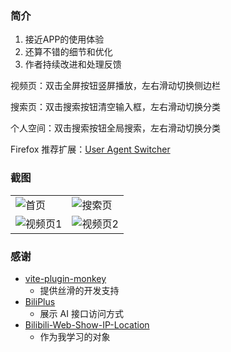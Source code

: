 ### 简介

1. 接近APP的使用体验
2. 还算不错的细节和优化
3. 作者持续改进和处理反馈

视频页：双击全屏按钮竖屏播放，左右滑动切换侧边栏

搜索页：双击搜索按钮清空输入框，左右滑动切换分类

个人空间：双击搜索按钮全局搜索，左右滑动切换分类

Firefox 推荐扩展：[User Agent Switcher](https://addons.mozilla.org/zh-CN/firefox/addon/uaswitcher/)

### 截图

<table>
  <tr>
    <td><img src="https://github.com/user-attachments/assets/ffa5e8d5-bafb-4839-9b91-bd48e25d442b" alt="首页"></td>
    <td><img src="https://github.com/user-attachments/assets/a18e59cc-87e1-4135-8aee-4f5a70749fda" alt="搜索页"></td>
  </tr>
  <tr>
    <td><img src="https://github.com/user-attachments/assets/696ecadb-b060-45df-9051-abae0919a54e" alt="视频页1"></td>
    <td><img src="https://github.com/user-attachments/assets/1f7cad32-85a5-4549-8276-e59d8cdded71" alt="视频页2"></td>
  </tr>
</table>

### 感谢

- [vite-plugin-monkey](https://github.com/lisonge/vite-plugin-monkey)
  - 提供丝滑的开发支持
- [BiliPlus](https://github.com/0xlau/biliplus)
  - 展示 AI 接口访问方式
- [Bilibili-Web-Show-IP-Location](https://github.com/maxchang3/Bilibili-Web-Show-IP-Location)
  - 作为我学习的对象
